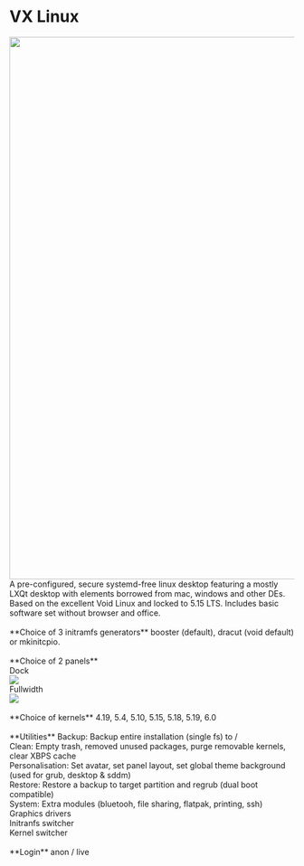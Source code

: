 # VX Linux
<img src="https://vxlinux.org/wp-content/uploads/2022/12/vx35.webp" style="width:960px;">
A pre-configured, secure systemd-free linux desktop featuring a mostly LXQt desktop with elements borrowed from mac, windows and other DEs. Based on the excellent Void Linux and locked to 5.15 LTS. Includes basic software set without browser and office.<br>
<br>
**Choice of 3 initramfs generators**
booster (default), dracut (void default) or mkinitcpio.<br>
<br>
**Choice of 2 panels**
<br>
Dock<br>
<img src="https://github.com/dessington/vx-linux/blob/main/panel-dock.png?raw=true"><br>
Fullwidth<br>
<img src="https://github.com/dessington/vx-linux/blob/main/panel-fullwidth.png?raw=true"><br>
<br>
**Choice of kernels**
4.19, 5.4, 5.10, 5.15, 5.18, 5.19, 6.0<br>
<br>
**Utilities**
Backup: Backup entire installation (single fs) to /<br>
Clean: Empty trash, removed unused packages, purge removable kernels, clear XBPS cache<br>
Personalisation: Set avatar, set panel layout, set global theme background (used for grub, desktop & sddm)<br>
Restore: Restore a backup to target partition and regrub (dual boot compatible)<br>
System: Extra modules (bluetooh, file sharing, flatpak, printing, ssh)<br>
        Graphics drivers<br>
        Initranfs switcher<br>
        Kernel switcher<br>
<br>
**Login**
anon / live<br>
